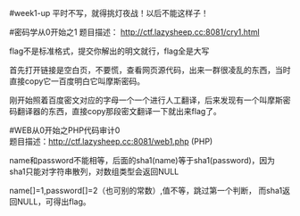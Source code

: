 #week1-up
平时不写，就得挑灯夜战！以后不能这样子！

#密码学从0开始之1
题目描述： http://ctf.lazysheep.cc:8081/cry1.html

flag不是标准格式，提交你解出的明文就行，flag全是大写

首先打开链接是空白页，不要慌，查看网页源代码，出来一群很凌乱的东西，当时直接copy它一百度明白它叫摩斯密码。

刚开始照着百度密文对应的字母一个一个进行人工翻译，后来发现有一个叫摩斯密码翻译器的东西，直接copy那段密文翻译一下就出来flag了。

#WEB从0开始之PHP代码审计0	
题目描述：http://ctf.lazysheep.cc:8081/web1.php    (PHP)

name和password不能相等，后面的sha1(name)等于sha1(password)，因为sha1只能对字符串散列，对数组类型会返回NULL

name[]=1,password[]=2（也可别的常数）,值不等，跳过第一个判断， 而sha1返回NULL，可得出flag。
